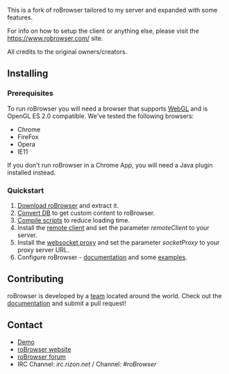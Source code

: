 This is a fork of roBrowser tailored to my server and expanded with some features.

For info on how to setup the client or anything else, please visit the https://www.robrowser.com/ site.

All credits to the original owners/creators.


## Installing

### Prerequisites

To run roBrowser you will need a browser that supports [WebGL](http://www.chromeexperiments.com/webgl/) and is OpenGL ES 2.0 compatible. We've tested the following browsers:

* Chrome
* FireFox
* Opera
* IE11

If you don't run roBrowser in a Chrome App, you will need a Java plugin installed instead.

### Quickstart

1.  [Download roBrowser](https://github.com/vthibault/roBrowser/archive/master.zip) and extract it.
2.  [Convert DB](https://github.com/vthibault/roBrowser/tree/master/tools/converter/) to get custom content to roBrowser.
3.  [Compile scripts](https://github.com/vthibault/roBrowser/tree/master/tools/build/) to reduce loading time.
4.  Install the [remote client](https://github.com/vthibault/roBrowser/tree/master/client) and set the parameter *remoteClient* to your server.
5.  Install the [websocket proxy](https://github.com/herenow/wsProxy/blob/master/README.md) and set the parameter *socketProxy* to your proxy server URL.
6.  Configure roBrowser - [documentation](http://www.robrowser.com/getting-started#API) and some [examples](https://github.com/vthibault/roBrowser/tree/master/examples).

## Contributing

roBrowser is developed by a [team](https://github.com/vthibault/roBrowser/graphs/contributors) located around the world. Check out the [documentation](http://www.robrowser.com/getting-started#API) and submit a pull request!

## Contact

* [Demo](http://demo.robrowser.com/)
* [roBrowser website](http://www.robrowser.com/)
* [roBrowser forum](http://forum.robrowser.com/)
* IRC Channel: *irc.rizon.net* / Channel: *#roBrowser*
